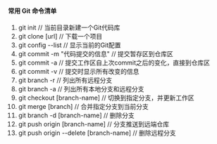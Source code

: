 #### 常用 Git 命令清单

1. git init        // 当前目录新建一个Git代码库
2. git clone [url]   // 下载一个项目
3. git config --list // 显示当前的Git配置
4. git commit -m "代码提交的信息"  // 提交暂存区到仓库区
5. git commit -a  // 提交工作区自上次commit之后的变化，直接到仓库区
6. git commit -v // 提交时显示所有改变的信息
7. git branch -r // 列出所有远程分支
8. git branch -a // 列出所有本地分支和远程分支
9. git checkout [branch-name] // 切换到指定分支，并更新工作区
10. git merge [branch] // 合并指定分支到当前分支
11. git branch -d [branch-name] // 删除分支
12. git push origin [branch-name] // 分支推送到远端仓库
12. git push origin --delete [branch-name] // 删除远程分支
